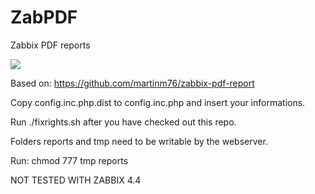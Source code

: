 # ZabPDF

Zabbix PDF reports

![](https://repository-images.githubusercontent.com/191846814/edb21900-8ea9-11e9-9b64-14ff0840547e)

Based on: https://github.com/martinm76/zabbix-pdf-report

Copy config.inc.php.dist to config.inc.php and insert your informations.

Run ./fixrights.sh after you have checked out this repo. 

Folders reports and tmp need to be writable by the webserver. 

Run: chmod 777 tmp reports

NOT TESTED WITH ZABBIX 4.4

